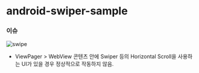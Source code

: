 # android-swiper-sample

### 이슈

![swipe](https://user-images.githubusercontent.com/50819260/103495401-03b56f00-4e7e-11eb-9d23-1646398be72e.png)


* ViewPager > WebView 콘텐츠 안에 Swiper 등의 Horizontal Scroll을 사용하는 UI가 있을 경우 정상적으로 작동하지 않음.



